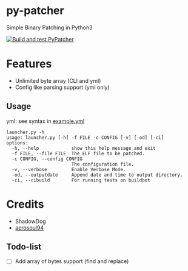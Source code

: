# py-patcher

Simple Binary Patching in Python3

[![Build and test PyPatcher](https://github.com/illusion0001/py-patcher/actions/workflows/build_and_test.yml/badge.svg)](https://github.com/illusion0001/py-patcher/actions/workflows/build_and_test.yml)

# Features

- Unlimited byte array (CLI and yml)
- Config like parsing support (yml only)

## Usage

yml: see syntax in [example.yml](data/example.yml)

```
launcher.py -h
usage: launcher.py [-h] -f FILE -c CONFIG [-v] [-od] [-ci]
options:
  -h, --help            show this help message and exit
  -f FILE, --file FILE  The ELF file to be patched.
  -c CONFIG, --config CONFIG
                        The configuration file.
  -v, --verbose         Enable Verbose Mode.
  -od, --outputdate     Append date and time to output directory.
  -ci, --cibuild        For running tests on buildbot
```

# Credits
- ShadowDog
- [aerosoul94](https://github.com/aerosoul94)

## Todo-list

- [ ] Add array of bytes support (find and replace)
